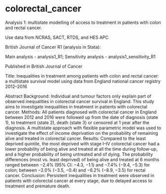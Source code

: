 # colorectal_cancer
Analysis 1: multistate modelling of access to treatment in patients with colon and rectal cancer.

Use data from NCRAS, SACT, RTDS, and HES APC

British Journal of Cancer R1 (analysis in Stata):

Main analysis - analysis1_R1;
Sensitivity analysis - analysis1_sensitivity_R1

Published in British Journal of Cancer

Title: Inequalities in treatment among patients with colon and rectal cancer: a multistate survival model using data from England national cancer registry 2012–2016

Abstract
Background: Individual and tumour factors only explain part of observed inequalities in colorectal cancer survival in England. This study aims to investigate inequalities in treatment in patients with colorectal cancer.
Methods: All patients diagnosed with colorectal cancer in England between 2012 and 2016 were followed up from the date of diagnosis (state 1), to treatment (state 2), death (state 3) or censored at 1 year after the diagnosis. A multistate approach with flexible parametric model was used to investigate the effect of income deprivation on the probability of remaining alive and treated in colorectal cancer.
Results: Compared to the least deprived quintile, the most deprived with stage I–IV colorectal cancer had a lower probability of being alive and treated at all the time during follow-up, and a higher probability of being untreated and of dying. The probability differences (most vs. least deprived) of being alive and treated at 6 months ranged between −2.4% (95% CI: −4.3, −1.1) and −7.4% (−9.4, −5.3) for colon; between −2.0% (−3.5, −0.4) and −6.2% (−8.9, −3.5) for rectal cancer.
Conclusion: Persistent inequalities in treatment were observed in patients with colorectal cancer at every stage, due to delayed access to treatment and premature death.
